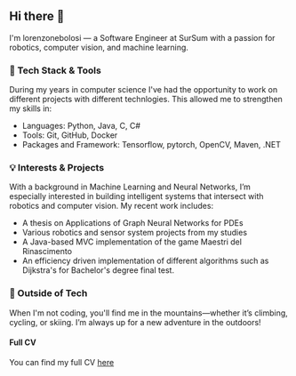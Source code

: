 ## Hi there 👋
I'm lorenzonebolosi — a Software Engineer at SurSum with a passion for robotics, computer vision, and machine learning.

### 🔧 Tech Stack & Tools
During my years in computer science I've had the opportunity to work on different projects with different technlogies.
This allowed me to strengthen my skills in:
- Languages: Python, Java, C, C#
- Tools: Git, GitHub, Docker
- Packages and Framework: Tensorflow, pytorch, OpenCV, Maven, .NET
### 💡 Interests & Projects
With a background in Machine Learning and Neural Networks, I’m especially interested in building intelligent systems that intersect with robotics and computer vision. My recent work includes:

- A thesis on Applications of Graph Neural Networks for PDEs
- Various robotics and sensor system projects from my studies
- A Java-based MVC implementation of the game Maestri del Rinascimento
- An efficiency driven implementation of different algorithms such as Dijkstra's for Bachelor's degree final test.
### 🌄 Outside of Tech
When I'm not coding, you'll find me in the mountains—whether it’s climbing, cycling, or skiing. I’m always up for a new adventure in the outdoors!

#### Full CV
You can find my full CV [here](https://github.com/lorenzonebolosi/lorenzonebolosi/blob/main/Overleaf_CV/PDFs/resume.pdf)
